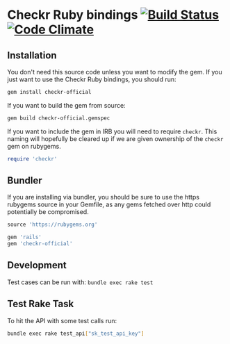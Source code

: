 # Checkr Ruby bindings [![Build Status](https://travis-ci.org/checkr/checkr-ruby.svg?branch=master)](https://travis-ci.org/checkr/checkr-ruby) [![Code Climate](https://codeclimate.com/github/checkr/checkr-ruby/badges/gpa.svg)](https://codeclimate.com/github/checkr/checkr-ruby)


## Installation

You don't need this source code unless you want to modify the gem. If
you just want to use the Checkr Ruby bindings, you should run:

```bash
gem install checkr-official
```

If you want to build the gem from source:

```bash
gem build checkr-official.gemspec
```


If you want to include the gem in IRB you will need to require `checkr`. This naming will hopefully be cleared up if we are given ownership of the `checkr` gem on rubygems.

```ruby
require 'checkr'
```


## Bundler

If you are installing via bundler, you should be sure to use the https
rubygems source in your Gemfile, as any gems fetched over http could potentially be compromised.

```ruby
source 'https://rubygems.org'

gem 'rails'
gem 'checkr-official'
```


## Development

Test cases can be run with: `bundle exec rake test`


## Test Rake Task

To hit the API with some test calls run:

```bash
bundle exec rake test_api["sk_test_api_key"]
```
